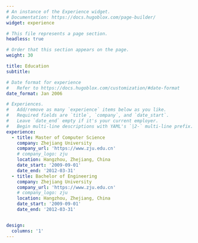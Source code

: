 ```yaml
---
# An instance of the Experience widget.
# Documentation: https://docs.hugoblox.com/page-builder/
widget: experience

# This file represents a page section.
headless: true

# Order that this section appears on the page.
weight: 30

title: Education
subtitle:

# Date format for experience
#   Refer to https://docs.hugoblox.com/customization/#date-format
date_format: Jan 2006

# Experiences.
#   Add/remove as many `experience` items below as you like.
#   Required fields are `title`, `company`, and `date_start`.
#   Leave `date_end` empty if it's your current employer.
#   Begin multi-line descriptions with YAML's `|2-` multi-line prefix.
experience:
  - title: Master of Computer Science
    company: Zhejiang University
    company_url: 'https://www.zju.edu.cn'
    # company_logo: zju
    location: Hangzhou, Zhejiang, China
    date_start: '2009-09-01'
    date_end: '2012-03-31'
  - title: Bachelor of Engineering
    company: Zhejiang University
    company_url: 'https://www.zju.edu.cn'
    # company_logo: zju
    location: Hangzhou, Zhejiang, China
    date_start: '2009-09-01'
    date_end: '2012-03-31'


design:
  columns: '1'
---
```

